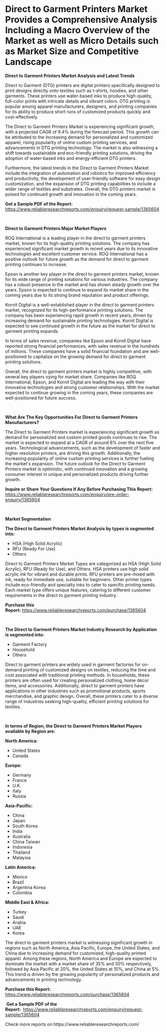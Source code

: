 <p><h1>Direct to Garment Printers Market Provides a Comprehensive Analysis Including a Macro Overview of the Market as well as Micro Details such as Market Size and Competitive Landscape</h1></p><p><strong>Direct to Garment Printers Market Analysis and Latest Trends</strong></p>
<p><p>Direct to Garment (DTG) printers are digital printers specifically designed to print designs directly onto textiles such as t-shirts, hoodies, and other garments. These printers use water-based inks to produce high-quality, full-color prints with intricate details and vibrant colors. DTG printing is popular among apparel manufacturers, designers, and printing companies for its ability to produce short runs of customized products quickly and cost-effectively.</p><p>The Direct to Garment Printers Market is experiencing significant growth, with a projected CAGR of 9.4% during the forecast period. This growth can be attributed to the increasing demand for personalized and customized apparel, rising popularity of online custom printing services, and advancements in DTG printing technology. The market is also witnessing a shift towards sustainable and eco-friendly printing solutions, driving the adoption of water-based inks and energy-efficient DTG printers.</p><p>Furthermore, the latest trends in the Direct to Garment Printers Market include the integration of automation and robotics for improved efficiency and productivity, the development of user-friendly software for easy design customization, and the expansion of DTG printing capabilities to include a wider range of textiles and substrates. Overall, the DTG printers market is poised for continued growth and innovation in the coming years.</p></p>
<p><strong>Get a Sample PDF of the Report:&nbsp;</strong> <a href="https://www.reliableresearchreports.com/enquiry/request-sample/1365604">https://www.reliableresearchreports.com/enquiry/request-sample/1365604</a></p>
<p>&nbsp;</p>
<p><strong>Direct to Garment Printers Major Market Players</strong></p>
<p><p>ROQ International is a leading player in the direct to garment printers market, known for its high-quality printing solutions. The company has experienced significant market growth in recent years due to its innovative technologies and excellent customer service. ROQ International has a positive outlook for future growth as the demand for direct to garment printing continues to increase.</p><p>Epson is another key player in the direct to garment printers market, known for its wide range of printing solutions for various industries. The company has a robust presence in the market and has shown steady growth over the years. Epson is expected to continue to expand its market share in the coming years due to its strong brand reputation and product offerings.</p><p>Kornit Digital is a well-established player in the direct to garment printers market, recognized for its high-performance printing solutions. The company has been experiencing rapid growth in recent years, driven by increasing demand for sustainable printing technologies. Kornit Digital is expected to see continued growth in the future as the market for direct to garment printing expands.</p><p>In terms of sales revenue, companies like Epson and Kornit Digital have reported strong financial performances, with sales revenue in the hundreds of millions. These companies have a solid financial foundation and are well-positioned to capitalize on the growing demand for direct to garment printing solutions.</p><p>Overall, the direct to garment printers market is highly competitive, with several key players vying for market share. Companies like ROQ International, Epson, and Kornit Digital are leading the way with their innovative technologies and strong customer relationships. With the market expected to continue growing in the coming years, these companies are well-positioned for future success.</p></p>
<p>&nbsp;</p>
<p><strong>What Are The Key Opportunities For Direct to Garment Printers Manufacturers?</strong></p>
<p><p>The Direct to Garment Printers market is experiencing significant growth as demand for personalized and custom printed goods continues to rise. The market is expected to expand at a CAGR of around 6% over the next five years. Technological advancements, such as the development of faster and higher resolution printers, are driving this growth. Additionally, the increasing popularity of online custom printing services is further fueling the market's expansion. The future outlook for the Direct to Garment Printers market is optimistic, with continued innovation and a growing consumer interest in unique and personalized products driving further growth.</p></p>
<p><strong>Inquire or Share Your Questions If Any Before Purchasing This Report:</strong> <a href="https://www.reliableresearchreports.com/enquiry/pre-order-enquiry/1365604">https://www.reliableresearchreports.com/enquiry/pre-order-enquiry/1365604</a></p>
<p>&nbsp;</p>
<p><strong>Market Segmentation</strong></p>
<p><strong>The Direct to Garment Printers Market Analysis by types is segmented into:</strong></p>
<p><ul><li>HSA (High Solid Acrylic)</li><li>RFU (Ready For Use)</li><li>Others</li></ul></p>
<p><p>Direct to Garment Printers Market Types are categorized as HSA (High Solid Acrylic), RFU (Ready for Use), and Others. HSA printers use high solid acrylic ink for vibrant and durable prints. RFU printers are pre-mixed with ink, ready for immediate use, suitable for beginners. Other printer types include eco-friendly and specialty inks to cater to specific printing needs. Each market type offers unique features, catering to different customer requirements in the direct to garment printing industry.</p></p>
<p><strong>Purchase this Report:&nbsp;</strong><a href="https://www.reliableresearchreports.com/purchase/1365604">https://www.reliableresearchreports.com/purchase/1365604</a></p>
<p>&nbsp;</p>
<p><strong>The Direct to Garment Printers Market Industry Research by Application is segmented into:</strong></p>
<p><ul><li>Garment Factory</li><li>Household</li><li>Others</li></ul></p>
<p><p>Direct to garment printers are widely used in garment factories for on-demand printing of customized designs on textiles, reducing the time and cost associated with traditional printing methods. In households, these printers are often used for creating personalized clothing, home décor items, and accessories. Additionally, direct to garment printers have applications in other industries such as promotional products, sports merchandise, and graphic design. Overall, these printers cater to a diverse range of industries seeking high-quality, efficient printing solutions for textiles.</p></p>
<p>&nbsp;</p>
<p><strong>In terms of Region, the Direct to Garment Printers Market Players available by Region are:</strong></p>
<p>
    <p> <strong> North America: </strong>
        <ul>
            <li>United States</li>
            <li>Canada</li>
        </ul>
        </p> 
    <p> <strong> Europe: </strong>
        <ul>
            <li>Germany</li>
            <li>France</li>
            <li>U.K.</li>
            <li>Italy</li>
            <li>Russia</li>
        </ul>
        </p> 
    <p> <strong> Asia-Pacific: </strong>
        <ul>
            <li>China</li>
            <li>Japan</li>
            <li>South Korea</li>
            <li>India</li>
            <li>Australia</li>
            <li>China Taiwan</li>
            <li>Indonesia</li>
            <li>Thailand</li>
            <li>Malaysia</li>
        </ul>
        </p> 
    <p> <strong> Latin America: </strong>
        <ul>
            <li>Mexico</li>
            <li>Brazil</li>
            <li>Argentina Korea</li>
            <li>Colombia</li>
        </ul>
        </p> 
    <p> <strong> Middle East & Africa: </strong>
        <ul>
            <li>Turkey</li>
            <li>Saudi</li>
            <li>Arabia</li>
            <li>UAE</li>
            <li>Korea</li>
        </ul>
    </p>
    </p>
<p><p>The direct to garment printers market is witnessing significant growth in regions such as North America, Asia Pacific, Europe, the United States, and China due to increasing demand for customized, high-quality printed apparel. Among these regions, North America and Europe are expected to dominate the market with a market share of 35% and 30% respectively, followed by Asia Pacific at 20%, the United States at 10%, and China at 5%. This trend is driven by the growing popularity of personalized products and advancements in printing technology.</p></p>
<p><strong>Purchase this Report: </strong><a href="https://www.reliableresearchreports.com/purchase/1365604">https://www.reliableresearchreports.com/purchase/1365604</a></p>
<p>&nbsp;<strong>Get a Sample PDF of the Report:&nbsp;&nbsp;</strong><a href="https://www.reliableresearchreports.com/enquiry/request-sample/1365604">https://www.reliableresearchreports.com/enquiry/request-sample/1365604</a></p>
<p><strong></strong></p>
<p>Check more reports on https://www.reliableresearchreports.com/</p>
